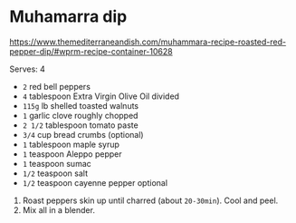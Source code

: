 # Muhamarra dip
https://www.themediterraneandish.com/muhammara-recipe-roasted-red-pepper-dip/#wprm-recipe-container-10628

Serves: 4

- `2` red bell peppers
- `4` tablespoon Extra Virgin Olive Oil divided
- `115g` lb shelled toasted walnuts
- `1` garlic clove roughly chopped
- `2 1/2` tablespoon tomato paste
- `3/4` cup bread crumbs (optional)
- `1` tablespoon maple syrup
- `1` teaspoon Aleppo pepper
- `1` teaspoon sumac
- `1/2` teaspoon salt
- `1/2` teaspoon cayenne pepper optional

1. Roast peppers skin up until charred (about `20-30min`). Cool and peel.
2. Mix all in a blender.
